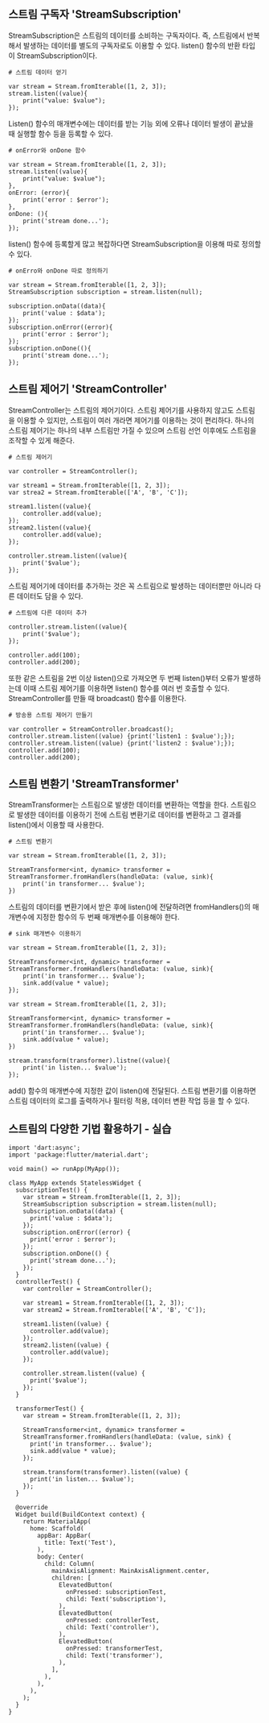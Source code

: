 ## 스트림 구독자 'StreamSubscription'
StreamSubscription은 스트림의 데이터를 소비하는 구독자이다. 즉, 스트림에서 반복해서 발생하는 데이터를 별도의 구독자로도 이용할 수 있다. listen() 함수의 반환 타입이 StreamSubscription이다.
```
# 스트림 데이터 얻기

var stream = Stream.fromIterable([1, 2, 3]);
stream.listen((value){
    print("value: $value");
});
```
Listen() 함수의 매개변수에는 데이터를 받는 기능 외에 오류나 데이터 발생이 끝났을 때 실행할 함수 등을 등록할 수 있다.
```
# onError와 onDone 함수

var stream = Stream.fromIterable([1, 2, 3]);
stream.listen((value){
    print("value: $value");
},
onError: (error){
    print('error : $error');
},
onDone: (){
    print('stream done...');
});
```
listen() 함수에 등록할게 많고 복잡하다면 StreamSubscription을 이용해 따로 정의할 수 있다.
```
# onErro와 onDone 따로 정의하기

var stream = Stream.fromIterable([1, 2, 3]);
StreamSubscription subscription = stream.listen(null);

subscription.onData((data){
    print('value : $data');
});
subscription.onError((error){
    print('error : $error');
});
subscription.onDone((){
    print('stream done...');
});
```

## 스트림 제어기 'StreamController'
StreamController는 스트림의 제어기이다. 스트림 제어기를 사용하지 않고도 스트림을 이용할 수 있지만, 스트림이 여러 개라면 제어기를 이용하는 것이 편리하다. 하나의 스트림 제어기는 하나의 내부 스트림만 가질 수 있으며 스트림 선언 이후에도 스트림을 조작할 수 있게 해준다.
```
# 스트림 제어기

var controller = StreamController();

var stream1 = Stream.fromIterable([1, 2, 3]);
var strea2 = Stream.fromIterable(['A', 'B', 'C']);

stream1.listen((value){
    controller.add(value);
});
stream2.listen((value){
    controller.add(value);
});

controller.stream.listen((value){
    print('$value');
});
```
스트림 제어기에 데이터를 추가하는 것은 꼭 스트림으로 발생하는 데이터뿐만 아니라 다른 데이터도 담을 수 있다.
```
# 스트림에 다른 데이터 추가

controller.stream.listen((value){
    print('$value');
});

controller.add(100);
controller.add(200);
```
또한 같은 스트림을 2번 이상 listen()으로 가져오면 두 번째 listen()부터 오류가 발생하는데 이때 스트림 제어기를 이용하면 listen() 함수를 여러 번 호출할 수 있다. StreamController를 만들 때 broadcast() 함수를 이용한다.
```
# 방송용 스트림 제어기 만들기

var controller = StreamController.broadcast();
controller.stream.listen((value) {print('listen1 : $value');});
controller.stream.listen((value) {print('listen2 : $value');});
controller.add(100);
controller.add(200);
```

## 스트림 변환기 'StreamTransformer'
StreamTransformer는 스트림으로 발생한 데이터를 변환하는 역할을 한다. 스트림으로 발생한 데이터를 이용하기 전에 스트림 변환기로 데이터를 변환하고 그 결과를 listen()에서 이용할 때 사용한다.
```
# 스트림 변환기

var stream = Stream.fromIterable([1, 2, 3]);

StreamTransformer<int, dynamic> transformer = StreamTransformer.fromHandlers(handleData: (value, sink){
    print('in transformer... $value');
})
```
스트림의 데이터를 변환기에서 받은 후에 listen()에 전달하려면 fromHandlers()의 매개변수에 지정한 함수의 두 번째 매개변수를 이용해야 한다.
```
# sink 매개변수 이용하기

var stream = Stream.fromIterable([1, 2, 3]);

StreamTransformer<int, dynamic> transformer = StreamTransformer.fromHandlers(handleData: (value, sink){
    print('in transformer... $value');
    sink.add(value * value);
});

var stream = Stream.fromIterable([1, 2, 3]);

StreamTransformer<int, dynamic> transformer = StreamTransformer.fromHandlers(handleData: (value, sink){
    print('in transformer... $value');
    sink.add(value * value);
})

stream.transform(transformer).listne((value){
    print('in listen... $value');
});
```
add() 함수의 매개변수에 지정한 값이 listen()에 전달된다. 스트림 변환기를 이용하면 스트림 데이터의 로그를 출력하거나 필터링 적용, 데이터 변환 작업 등을 할 수 있다.

## 스트림의 다양한 기법 활용하기 - 실습
```
import 'dart:async';
import 'package:flutter/material.dart';

void main() => runApp(MyApp());

class MyApp extends StatelessWidget {
  subscriptionTest() {
    var stream = Stream.fromIterable([1, 2, 3]);
    StreamSubscription subscription = stream.listen(null);
    subscription.onData((data) {
      print('value : $data');
    });
    subscription.onError((error) {
      print('error : $error');
    });
    subscription.onDone(() {
      print('stream done...');
    });
  }
  controllerTest() {
    var controller = StreamController();

    var stream1 = Stream.fromIterable([1, 2, 3]);
    var stream2 = Stream.fromIterable(['A', 'B', 'C']);

    stream1.listen((value) {
      controller.add(value);
    });
    stream2.listen((value) {
      controller.add(value);
    });

    controller.stream.listen((value) {
      print('$value');
    });
  }

  transformerTest() {
    var stream = Stream.fromIterable([1, 2, 3]);

    StreamTransformer<int, dynamic> transformer =
    StreamTransformer.fromHandlers(handleData: (value, sink) {
      print('in transformer... $value');
      sink.add(value * value);
    });

    stream.transform(transformer).listen((value) {
      print('in listen... $value');
    });
  }

  @override
  Widget build(BuildContext context) {
    return MaterialApp(
      home: Scaffold(
        appBar: AppBar(
          title: Text('Test'),
        ),
        body: Center(
          child: Column(
            mainAxisAlignment: MainAxisAlignment.center,
            children: [
              ElevatedButton(
                onPressed: subscriptionTest,
                child: Text('subscription'),
              ),
              ElevatedButton(
                onPressed: controllerTest,
                child: Text('controller'),
              ),
              ElevatedButton(
                onPressed: transformerTest,
                child: Text('transformer'),
              ),
            ],
          ),
        ),
      ),
    );
  }
}
```